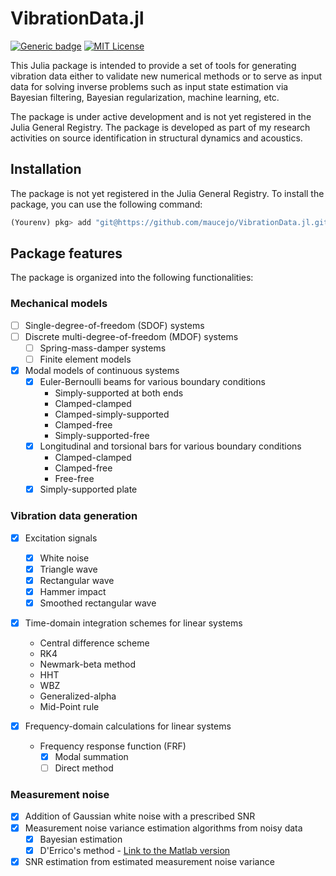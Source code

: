 # VibrationData.jl

[![Generic badge](https://img.shields.io/badge/Version-0.1.0-cornflowerblue.svg)]()
[![MIT License](https://img.shields.io/badge/License-MIT-forestgreen)](https://github.com/maucejo/elsearticle/blob/main/LICENSE)

This Julia package is intended to provide a set of tools for generating vibration data either to validate new numerical methods or to serve as input data for solving inverse problems such as input state estimation via Bayesian filtering, Bayesian regularization, machine learning, etc.

The package is under active development and is not yet registered in the Julia General Registry. The package is developed as part of my research activities on source identification in structural dynamics and acoustics.

## Installation

The package is not yet registered in the Julia General Registry. To install the package, you can use the following command:

```julia
(Yourenv) pkg> add "git@https://github.com/maucejo/VibrationData.jl.git"
```

## Package features

The package is organized into the following functionalities:

### Mechanical models

- [ ] Single-degree-of-freedom (SDOF) systems
- [ ] Discrete multi-degree-of-freedom (MDOF) systems
    - [ ] Spring-mass-damper systems
    - [ ] Finite element models
- [x] Modal models of continuous systems
    - [x] Euler-Bernoulli beams for various boundary conditions
        - Simply-supported at both ends
        - Clamped-clamped
        - Clamped-simply-supported
        - Clamped-free
        - Simply-supported-free
    - [x] Longitudinal and torsional bars for various boundary conditions
        - Clamped-clamped
        - Clamped-free
        - Free-free
    - [x] Simply-supported plate

### Vibration data generation

- [x] Excitation signals
    - [x] White noise
    - [x] Triangle wave
    - [x] Rectangular wave
    - [x] Hammer impact
    - [x] Smoothed rectangular wave

- [x] Time-domain integration schemes for linear systems
    - Central difference scheme
    - RK4
    - Newmark-beta method
    - HHT
    - WBZ
    - Generalized-alpha
    - Mid-Point rule

- [x] Frequency-domain calculations for linear systems
    - Frequency response function (FRF)
        - [x] Modal summation
        - [ ] Direct method

### Measurement noise

- [x] Addition of Gaussian white noise with a prescribed SNR
- [x] Measurement noise variance estimation algorithms from noisy data
    - [x] Bayesian estimation
    - [x] D'Errico's method  - [Link to the Matlab version](https://fr.mathworks.com/matlabcentral/fileexchange/16683-estimatenoise)
- [x] SNR estimation from estimated measurement noise variance